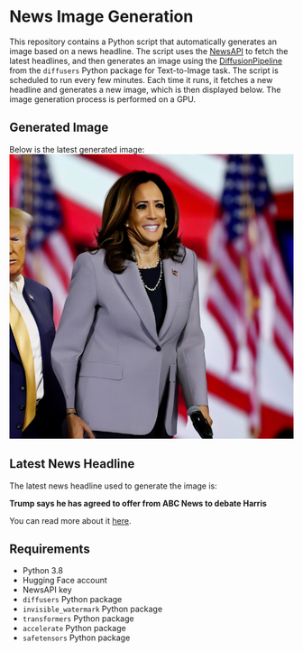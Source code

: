 # News Image Generation
This repository contains a Python script that automatically generates an image based on a news headline. The script uses the [NewsAPI](https://newsapi.org/) to fetch the latest headlines, and then generates an image using the [DiffusionPipeline](https://github.com/huggingface/diffusers) from the `diffusers` Python package for Text-to-Image task.
The script is scheduled to run every few minutes. Each time it runs, it fetches a new headline and generates a new image, which is then displayed below. The image generation process is performed on a GPU.

## Generated Image
Below is the latest generated image:
![Generated Image](image.png)

## Latest News Headline
The latest news headline used to generate the image is:

**Trump says he has agreed to offer from ABC News to debate Harris**

You can read more about it [here](https://news.google.com/rss/articles/CBMijwFBVV95cUxPTUZsVmFiZVY3cU5pdWRJYVIwRU5HZjhXUDVaOWxvTV84REh4X0hJRHJMT1l4dnVQZjlVOTJPVWNzamRNbjFrbkdaeXNxWWZUZWJuLVkwcmhRVVJUTDJXUjdlSkphZzhORm5DbzdLeTBaTnpyQnJHeHI3Vjg5OUVhWHY5WEdSVjVnZG5LSFdxd9IBlAFBVV95cUxOOVNFX0hZM0xsOUJzbmNobDdMLVI2NzJ0S2t6RGw4aHJndXd4ZndBS2JqZ19GbEszNmpsaWU0M2ZVbnIyb0tBRTB2ek1yMHhYRGxBSmJlRXNqcDR5czc0TnhNdDctZ1Z3NW9aWU9HWk51U2htS0s1emdkZzZ6MUkyQm8xRXlaVXdiY3RsaWNja1I2Nl9u?oc=5).

## Requirements
- Python 3.8
- Hugging Face account
- NewsAPI key
- `diffusers` Python package
- `invisible_watermark` Python package
- `transformers` Python package
- `accelerate` Python package
- `safetensors` Python package
